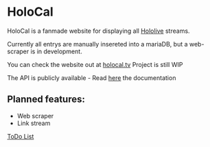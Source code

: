 # HoloCal
HoloCal is a fanmade website for displaying all [Hololive](https://hololive.tv) streams.

Currently all entrys are manually insereted into a mariaDB, but a web-scraper is in development.

You can check the website out at [holocal.tv](https://holocal.tv)
Project is still WIP

The API is publicly available - Read [here](https://github.com/31ank/HoloCal/wiki/HoloCal-API) the documentation

## Planned features:
* Web scraper
* Link stream

[ToDo List](https://github.com/31ank/HoloCal/projects/1)
